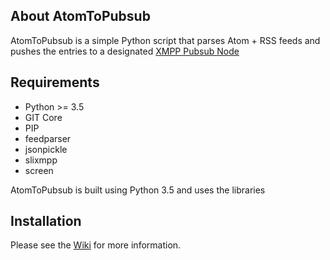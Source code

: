 ## About AtomToPubsub

AtomToPubsub is a simple Python script that parses Atom + RSS feeds and pushes
the entries to a designated [XMPP Pubsub Node](http://xmpp.org/extensions/xep-0060.html)

## Requirements

* Python >= 3.5
* GIT Core
* PIP
* feedparser
* jsonpickle
* slixmpp
* screen

AtomToPubsub is built using Python 3.5 and uses the libraries

## Installation

Please see the [Wiki](https://github.com/edhelas/atomtopubsub/wiki) for more information.
